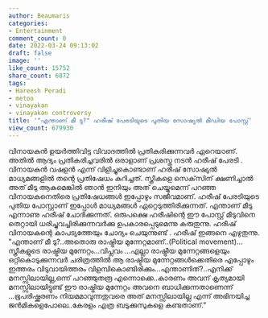 ```yaml
---
author: Beaumaris
categories:
- Entertainment
comment_count: 0
date: 2022-03-24 09:13:02
draft: false
image: ''
like_count: 15752
share_count: 6872
tags:
- Hareesh Peradi
- metoo
- vinayakan
- vinayakan controversy
title: '"എന്താണ് മീ ടു?" ഹരീഷ് പേരടിയുടെ പുതിയ സോഷ്യൽ മീഡിയ പോസ്റ്റ്'
view_count: 679930
---
```


വിനായകൻ ഉയർത്തിവിട്ട വിവാദത്തിൽ പ്രതികരിക്കുന്നവർ ഏറെയാണ്. അതിൽ ആദ്യം പ്രതികരിച്ചവരിൽ ഒരാളാണ് പ്രശസ്ത നടൻ ഹരീഷ് പേരടി . വിനായകൻ വഷളൻ എന്ന് വിളിച്ചുകൊണ്ടാണ് ഹരീഷ് സോഷ്യൽ മാധ്യമങ്ങളിൽ തന്റെ പ്രതിഷേധം കുറിച്ചത്. സ്ത്രീകളെ സെക്‌സിന് ക്ഷണിച്ചാൽ അത് മീടു ആകുമെങ്കിൽ ഞാൻ ഇനിയും അത് ചെയ്യുമെന്ന് പറഞ്ഞ വിനായകനെതിരെ പ്രതിഷേധങ്ങൾ ഇപ്പോഴും സജീവമാണ്. ഹരീഷ് പേരടിയുടെ പുതിയ പോസ്റ്റാണ് ഇപ്പോൾ മാധ്യമങ്ങൾ ഏറ്റെടുത്തിരിക്കുന്നത്. എന്താണ് മീടു എന്നാണു ഹരീഷ് ചോദിക്കുന്നത്. ഒരുപക്ഷെ ഹരീഷിന്റെ ഈ പോസ്റ്റ് മീടുവിനെ തെറ്റായി ധരിച്ചുവച്ചിരിക്കുന്നവർക്കു ഉപകാരപ്പെടുമെന്നു കരുതുന്നു. ഹരീഷ് വിനായകന്റെ കാപട്യത്തേയും ചോദ്യം ചെയുന്നുണ്ട് . ഹരീഷ് ഇങ്ങനെ എഴുതുന്നു. "എന്താണ് മീ ടു?..അതൊരു രാഷ്ട്രിയ മുന്നേറ്റമാണ്..(Political movement)…സ്ത്രീകളുടെ രാഷ്ട്രിയ മുന്നേറ്റം...വിപ്ലവം ...എല്ലാ രാഷ്ട്രീയ മുന്നേറ്റങ്ങളെയും ഒറ്റികൊടുക്കുന്നവർ ചരിത്രത്തിൽ ആ രാഷ്ടിയ മുന്നേറ്റങ്ങൾക്കെതിരെ എപ്പോഴും ഇത്തരം വിടുവായിത്തരം വിളമ്പികൊണ്ടിരിക്കും...എന്താണിത്?..എനിക്ക് മനസ്സിലായില്ല,ഒന്ന് പറഞ്ഞുതരൂ എന്നൊക്കെ..കാരണം അവന് കൃത്യമായി മനസ്സിലായിട്ടുണ്ട് ഈ രാഷ്ട്രിയ മുന്നേറ്റം അവനെ ബാധിക്കുന്നതാണെന്ന് ...ഭൂപരിഷ്ക്കരണം നിയമമാവുന്നതുവരെ അത് മനസ്സിലായില്ല എന്ന് അഭിനയിച്ച ജൻമികളെപോലെ..കേരളം എത്ര ബടുക്കുസുകളെ കണ്ടതാണ്."